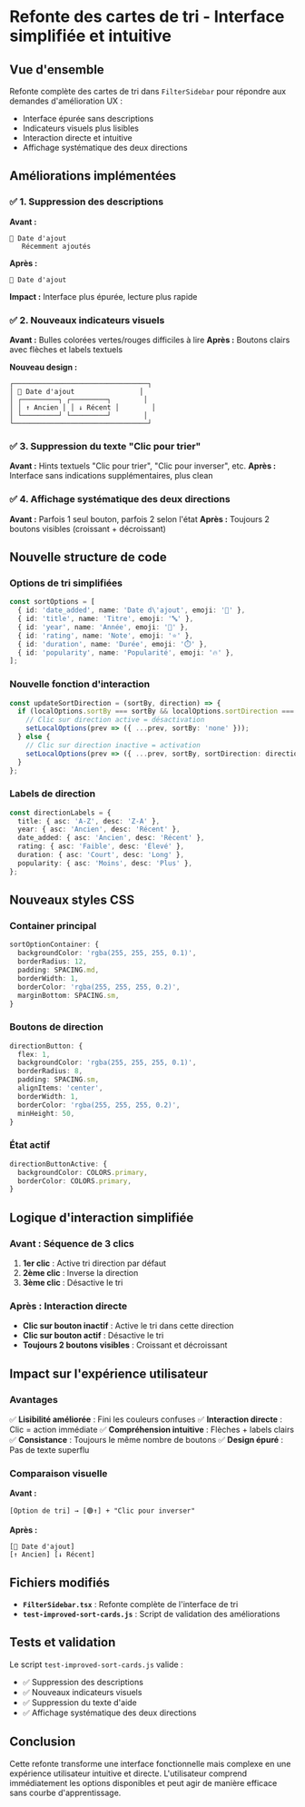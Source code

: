 # Refonte des cartes de tri - Interface simplifiée et intuitive

## Vue d'ensemble

Refonte complète des cartes de tri dans `FilterSidebar` pour répondre aux demandes d'amélioration UX :
- Interface épurée sans descriptions
- Indicateurs visuels plus lisibles
- Interaction directe et intuitive
- Affichage systématique des deux directions

## Améliorations implémentées

### ✅ 1. Suppression des descriptions

**Avant :**
```
📅 Date d'ajout
   Récemment ajoutés
```

**Après :**
```
📅 Date d'ajout
```

**Impact :** Interface plus épurée, lecture plus rapide

### ✅ 2. Nouveaux indicateurs visuels

**Avant :** Bulles colorées vertes/rouges difficiles à lire
**Après :** Boutons clairs avec flèches et labels textuels

**Nouveau design :**
```
┌─────────────────────────────────┐
│ 📅 Date d'ajout                │
│ ┌─────────┐ ┌─────────┐        │
│ │ ↑ Ancien │ │ ↓ Récent │        │
│ └─────────┘ └─────────┘        │
└─────────────────────────────────┘
```

### ✅ 3. Suppression du texte "Clic pour trier"

**Avant :** Hints textuels "Clic pour trier", "Clic pour inverser", etc.
**Après :** Interface sans indications supplémentaires, plus clean

### ✅ 4. Affichage systématique des deux directions

**Avant :** Parfois 1 seul bouton, parfois 2 selon l'état
**Après :** Toujours 2 boutons visibles (croissant + décroissant)

## Nouvelle structure de code

### Options de tri simplifiées
```typescript
const sortOptions = [
  { id: 'date_added', name: 'Date d\'ajout', emoji: '📅' },
  { id: 'title', name: 'Titre', emoji: '🔤' },
  { id: 'year', name: 'Année', emoji: '📆' },
  { id: 'rating', name: 'Note', emoji: '⭐' },
  { id: 'duration', name: 'Durée', emoji: '⏱️' },
  { id: 'popularity', name: 'Popularité', emoji: '🔥' },
];
```

### Nouvelle fonction d'interaction
```typescript
const updateSortDirection = (sortBy, direction) => {
  if (localOptions.sortBy === sortBy && localOptions.sortDirection === direction) {
    // Clic sur direction active = désactivation
    setLocalOptions(prev => ({ ...prev, sortBy: 'none' }));
  } else {
    // Clic sur direction inactive = activation
    setLocalOptions(prev => ({ ...prev, sortBy, sortDirection: direction }));
  }
};
```

### Labels de direction
```typescript
const directionLabels = {
  title: { asc: 'A-Z', desc: 'Z-A' },
  year: { asc: 'Ancien', desc: 'Récent' },
  date_added: { asc: 'Ancien', desc: 'Récent' },
  rating: { asc: 'Faible', desc: 'Élevé' },
  duration: { asc: 'Court', desc: 'Long' },
  popularity: { asc: 'Moins', desc: 'Plus' },
};
```

## Nouveaux styles CSS

### Container principal
```typescript
sortOptionContainer: {
  backgroundColor: 'rgba(255, 255, 255, 0.1)',
  borderRadius: 12,
  padding: SPACING.md,
  borderWidth: 1,
  borderColor: 'rgba(255, 255, 255, 0.2)',
  marginBottom: SPACING.sm,
}
```

### Boutons de direction
```typescript
directionButton: {
  flex: 1,
  backgroundColor: 'rgba(255, 255, 255, 0.1)',
  borderRadius: 8,
  padding: SPACING.sm,
  alignItems: 'center',
  borderWidth: 1,
  borderColor: 'rgba(255, 255, 255, 0.2)',
  minHeight: 50,
}
```

### État actif
```typescript
directionButtonActive: {
  backgroundColor: COLORS.primary,
  borderColor: COLORS.primary,
}
```

## Logique d'interaction simplifiée

### Avant : Séquence de 3 clics
1. **1er clic** : Active tri direction par défaut
2. **2ème clic** : Inverse la direction
3. **3ème clic** : Désactive le tri

### Après : Interaction directe
- **Clic sur bouton inactif** : Active le tri dans cette direction
- **Clic sur bouton actif** : Désactive le tri
- **Toujours 2 boutons visibles** : Croissant et décroissant

## Impact sur l'expérience utilisateur

### Avantages
✅ **Lisibilité améliorée** : Fini les couleurs confuses
✅ **Interaction directe** : Clic = action immédiate
✅ **Compréhension intuitive** : Flèches + labels clairs
✅ **Consistance** : Toujours le même nombre de boutons
✅ **Design épuré** : Pas de texte superflu

### Comparaison visuelle

**Avant :**
```
[Option de tri] → [🟢↑] + "Clic pour inverser"
```

**Après :**
```
[📅 Date d'ajout]
[↑ Ancien] [↓ Récent]
```

## Fichiers modifiés

- **`FilterSidebar.tsx`** : Refonte complète de l'interface de tri
- **`test-improved-sort-cards.js`** : Script de validation des améliorations

## Tests et validation

Le script `test-improved-sort-cards.js` valide :
- ✅ Suppression des descriptions
- ✅ Nouveaux indicateurs visuels
- ✅ Suppression du texte d'aide
- ✅ Affichage systématique des deux directions

## Conclusion

Cette refonte transforme une interface fonctionnelle mais complexe en une expérience utilisateur intuitive et directe. L'utilisateur comprend immédiatement les options disponibles et peut agir de manière efficace sans courbe d'apprentissage.
